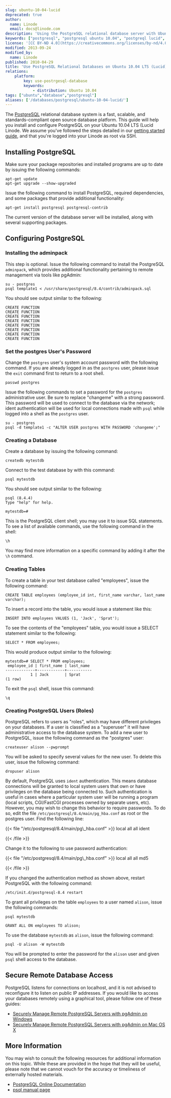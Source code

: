 ```yaml
---
slug: ubuntu-10-04-lucid
deprecated: true
author:
  name: Linode
  email: docs@linode.com
description: 'Using the PostgreSQL relational database server with Ubuntu 10.04 LTS (Lucid).'
keywords: ["postgresql", "postgresql ubuntu 10.04", "postgreql lucid", "postgresql database", "open source database", "relational database"]
license: '[CC BY-ND 4.0](https://creativecommons.org/licenses/by-nd/4.0)'
modified: 2013-09-24
modified_by:
  name: Linode
published: 2010-04-29
title: 'Use PostgreSQL Relational Databases on Ubuntu 10.04 LTS (Lucid)'
relations:
    platform:
        key: use-postrgesql-database
        keywords:
            - distribution: Ubuntu 10.04
tags: ["ubuntu","database","postgresql"]
aliases: ['/databases/postgresql/ubuntu-10-04-lucid/']
---
```




The [PostgreSQL](http://www.postgresql.org/) relational database system is a fast, scalable, and standards-compliant open source database platform. This guide will help you install and configure PostgreSQL on your Ubuntu 10.04 LTS (Lucid Linode. We assume you've followed the steps detailed in our [getting started guide](/docs/getting-started/), and that you're logged into your Linode as root via SSH.

## Installing PostgreSQL

Make sure your package repositories and installed programs are up to date by issuing the following commands:

    apt-get update
    apt-get upgrade --show-upgraded

Issue the following command to install PostgreSQL, required dependencies, and some packages that provide additional functionality:

    apt-get install postgresql postgresql-contrib

The current version of the database server will be installed, along with several supporting packages.

## Configuring PostgreSQL

### Installing the adminpack

This step is optional. Issue the following command to install the PostgreSQL `adminpack`, which provides additional functionality pertaining to remote management via tools like pgAdmin:

    su - postgres
    psql template1 < /usr/share/postgresql/8.4/contrib/adminpack.sql

You should see output similar to the following:

    CREATE FUNCTION
    CREATE FUNCTION
    CREATE FUNCTION
    CREATE FUNCTION
    CREATE FUNCTION
    CREATE FUNCTION
    CREATE FUNCTION
    CREATE FUNCTION

### Set the postgres User's Password

Change the `postgres` user's system account password with the following command. If you are already logged in as the `postgres` user, please issue the `exit` command first to return to a root shell.

    passwd postgres

Issue the following commands to set a password for the `postgres` administrative user. Be sure to replace "changeme" with a strong password. This password will be used to connect to the database via the network; ident authentication will be used for local connections made with `psql` while logged into a shell as the `postgres` user.

    su - postgres
    psql -d template1 -c "ALTER USER postgres WITH PASSWORD 'changeme';"

### Creating a Database

Create a database by issuing the following command:

    createdb mytestdb

Connect to the test database by with this command:

    psql mytestdb

You should see output similar to the following:

    psql (8.4.4)
    Type "help" for help.

    mytestdb=#

This is the PostgreSQL client shell; you may use it to issue SQL statements. To see a list of available commands, use the following command in the shell:

    \h

You may find more information on a specific command by adding it after the `\h` command.

### Creating Tables

To create a table in your test database called "employees", issue the following command:

    CREATE TABLE employees (employee_id int, first_name varchar, last_name varchar);

To insert a record into the table, you would issue a statement like this:

    INSERT INTO employees VALUES (1, 'Jack', 'Sprat');

To see the contents of the "employees" table, you would issue a SELECT statement similar to the following:

    SELECT * FROM employees;

This would produce output similar to the following:

    mytestdb=# SELECT * FROM employees;
     employee_id | first_name | last_name
    -------------+------------+-----------
               1 | Jack       | Sprat
    (1 row)

To exit the `psql` shell, issue this command:

    \q

### Creating PostgreSQL Users (Roles)

PostgreSQL refers to users as "roles", which may have different privileges on your databases. If a user is classified as a "superuser" it will have administrative access to the database system. To add a new user to PostgreSQL, issue the following command as the "postgres" user:

    createuser alison --pwprompt

You will be asked to specify several values for the new user. To delete this user, issue the following command:

    dropuser alison

By default, PostgreSQL uses `ident` authentication. This means database connections will be granted to local system users that own or have privileges on the database being connected to. Such authentication is useful in cases where a particular system user will be running a program (local scripts, CGI/FastCGI processes owned by separate users, etc). However, you may wish to change this behavior to require passwords. To do so, edit the file `/etc/postgresql/8.4/main/pg_hba.conf` as root or the postgres user. Find the following line:

{{< file "/etc/postgresql/8.4/main/pg\\_hba.conf" >}}
local all all ident

{{< /file >}}


Change it to the following to use password authentication:

{{< file "/etc/postgresql/8.4/main/pg\\_hba.conf" >}}
local all all md5

{{< /file >}}


If you changed the authentication method as shown above, restart PostgreSQL with the following command:

    /etc/init.d/postgresql-8.4 restart

To grant all privileges on the table `employees` to a user named `alison`, issue the following commands:

    psql mytestdb

    GRANT ALL ON employees TO alison;

To use the database `mytestdb` as `alison`, issue the following command:

    psql -U alison -W mytestdb

You will be prompted to enter the password for the `alison` user and given `psql` shell access to the database.

## Secure Remote Database Access

PostgreSQL listens for connections on localhost, and it is not advised to reconfigure it to listen on public IP addresses. If you would like to access your databases remotely using a graphical tool, please follow one of these guides:

-   [Securely Manage Remote PostgreSQL Servers with pgAdmin on Windows](/docs/databases/postgresql/pgadmin-windows)
-   [Securely Manage Remote PostgreSQL Servers with pgAdmin on Mac OS X](/docs/databases/postgresql/pgadmin-macos-x)

## More Information

You may wish to consult the following resources for additional information on this topic. While these are provided in the hope that they will be useful, please note that we cannot vouch for the accuracy or timeliness of externally hosted materials.

- [PostgreSQL Online Documentation](http://www.postgresql.org/docs/)
- [psql manual page](http://www.rootr.net/man/man/psql/1)



